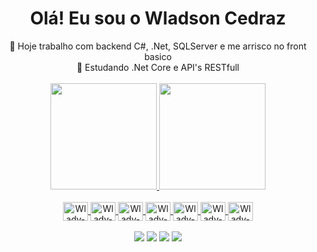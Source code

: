 <div align="center">
  <h1>Olá! Eu sou o Wladson Cedraz</h1>
</div>

<div align="center">
  🔭 Hoje trabalho com backend C#, .Net, SQLServer e me arrisco no front basico </br>
  🌱 Estudando .Net Core e API's RESTfull
</div>
  
  </br>
  
<div align="center" class="info-principal">
  <a href="https://github.com/wladsoncedraz" target="_blank">
  <img height="170em" src="https://github-readme-stats.vercel.app/api?username=wladsoncedraz&show_icons=true&theme=tokyonight&include_all_commits=true&count_private=true"/>
  <img height="170em" src="https://github-readme-stats.vercel.app/api/top-langs/?username=wladsoncedraz&layout=compact&langs_count=7&theme=tokyonight"/>
</div>

<div align="center" class="tecnologias" style="display: inline_block;"><br>
  <img align="center" alt="Wlady-Csharp" height="30" width="40" src="https://cdn.jsdelivr.net/gh/devicons/devicon/icons/csharp/csharp-original.svg">
  <img align="center" alt="Wlady-Dotnet" height="30" width="40" src="https://cdn.jsdelivr.net/gh/devicons/devicon/icons/dotnetcore/dotnetcore-original.svg">
  <img align="center" alt="Wlady-Sqlserver" height="30" width="40" src="https://cdn.jsdelivr.net/gh/devicons/devicon/icons/microsoftsqlserver/microsoftsqlserver-plain-wordmark.svg">
  
  <img align="center" alt="Wlady-HTML" height="30" width="40" src="https://cdn.jsdelivr.net/gh/devicons/devicon/icons/html5/html5-original.svg">
  <img align="center" alt="Wlady-CSS" height="30" width="40" src="https://cdn.jsdelivr.net/gh/devicons/devicon/icons/css3/css3-original.svg">
  <img align="center" alt="Wlady-Javascript" height="30" width="40" src="https://cdn.jsdelivr.net/gh/devicons/devicon/icons/javascript/javascript-original.svg">
  <img align="center" alt="Wlady-Bootstrap" height="30" width="40" src="https://cdn.jsdelivr.net/gh/devicons/devicon/icons/bootstrap/bootstrap-plain.svg">
</div>
  
<br />
  
<div align="center" class="redes-sociais"> 
  <a href="https://www.instagram.com/wladsoncedraz/" target="_blank"><img src="https://img.shields.io/badge/-Instagram-%23E4405F?style=for-the-badge&logo=instagram&logoColor=white" target="_blank"></a>
  <a href="https://www.linkedin.com/in/wladsoncedraz/" target="_blank"><img src="https://img.shields.io/badge/LinkedIn-0077B5?style=for-the-badge&logo=linkedin&logoColor=white" target="_blank"></a>
  <a href="mailto:wladylinux@gmail.com"><img src="https://img.shields.io/badge/-Gmail-%23333?style=for-the-badge&logo=gmail&logoColor=white" target="_blank"></a>
  <a href="https://twitter.com/wladsoncedraz"><img src="https://img.shields.io/badge/Twitter-1DA1F2?style=for-the-badge&logo=twitter&logoColor=white" target="_blank"></a>
</div>

